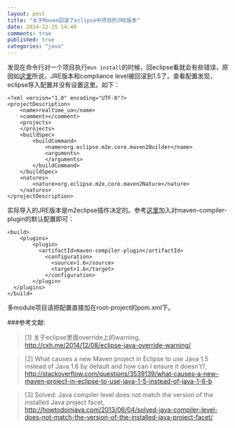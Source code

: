 ```yaml
---
layout: post
title: "关于Maven回滚了eclipse中项目的JRE版本"
date: 2014-12-25 14:49
comments: true
published: true
categories: "java"
---
```


  发现在命令行对一个项目执行`mvn install`的时候，回eclipse看就会有些错误，原因如[这里][1]所说，JRE版本和compliance level被回滚到1.5了。查看配置发现，eclipse导入配置并没有设置这里。如下：

	<?xml version="1.0" encoding="UTF-8"?>
	<projectDescription>
		<name>realtime_ua</name>
		<comment></comment>
		<projects>
		</projects>
		<buildSpec>
			<buildCommand>
				<name>org.eclipse.m2e.core.maven2Builder</name>
				<arguments>
				</arguments>
			</buildCommand>
		</buildSpec>
		<natures>
			<nature>org.eclipse.m2e.core.maven2Nature</nature>
		</natures>
	</projectDescription>

  实际导入的JRE版本是m2eclipse插件决定的。参考[这里][2]加入对maven-compiler-plugin的默认配置即可：

	<build>
	    <plugins>
	        <plugin>
	          <artifactId>maven-compiler-plugin</artifactId>
	            <configuration>
	              <source>1.6</source>
	              <target>1.6</target>
	            </configuration>
	        </plugin>
	  </plugins>
	</build>

  多module项目请把配置直接加在root-project的pom.xml下。

<!--more-->

[1]: http://cxh.me/2014/12/08/eclipse-java-override-warning/   "关于eclipse里面override上的warning"
[2]: http://stackoverflow.com/questions/3539139/what-causes-a-new-maven-project-in-eclipse-to-use-java-1-5-instead-of-java-1-6-b "What causes a new Maven project in Eclipse to use Java 1.5 instead of Java 1.6 by default and how can I ensure it doesn't?"
[3]: http://howtodoinjava.com/2013/06/04/solved-java-compiler-level-does-not-match-the-version-of-the-installed-java-project-facet/ "Solved: Java compiler level does not match the version of the installed Java project facet"
###参考文献:

>\[1] 关于eclipse里面override上的warning, <http://cxh.me/2014/12/08/eclipse-java-override-warning/>

>\[2] What causes a new Maven project in Eclipse to use Java 1.5 instead of Java 1.6 by default and how can I ensure it doesn't?, <http://stackoverflow.com/questions/3539139/what-causes-a-new-maven-project-in-eclipse-to-use-java-1-5-instead-of-java-1-6-b>

>\[3] Solved: Java compiler level does not match the version of the installed Java project facet, <http://howtodoinjava.com/2013/06/04/solved-java-compiler-level-does-not-match-the-version-of-the-installed-java-project-facet/>

